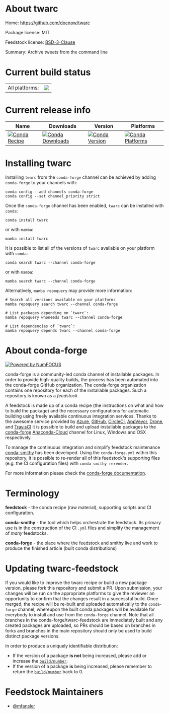 About twarc
===========

Home: https://github.com/docnow/twarc

Package license: MIT

Feedstock license: [BSD-3-Clause](https://github.com/conda-forge/twarc-feedstock/blob/main/LICENSE.txt)

Summary: Archive tweets from the command line

Current build status
====================


<table><tr><td>All platforms:</td>
    <td>
      <a href="https://dev.azure.com/conda-forge/feedstock-builds/_build/latest?definitionId=17771&branchName=main">
        <img src="https://dev.azure.com/conda-forge/feedstock-builds/_apis/build/status/twarc-feedstock?branchName=main">
      </a>
    </td>
  </tr>
</table>

Current release info
====================

| Name | Downloads | Version | Platforms |
| --- | --- | --- | --- |
| [![Conda Recipe](https://img.shields.io/badge/recipe-twarc-green.svg)](https://anaconda.org/conda-forge/twarc) | [![Conda Downloads](https://img.shields.io/conda/dn/conda-forge/twarc.svg)](https://anaconda.org/conda-forge/twarc) | [![Conda Version](https://img.shields.io/conda/vn/conda-forge/twarc.svg)](https://anaconda.org/conda-forge/twarc) | [![Conda Platforms](https://img.shields.io/conda/pn/conda-forge/twarc.svg)](https://anaconda.org/conda-forge/twarc) |

Installing twarc
================

Installing `twarc` from the `conda-forge` channel can be achieved by adding `conda-forge` to your channels with:

```
conda config --add channels conda-forge
conda config --set channel_priority strict
```

Once the `conda-forge` channel has been enabled, `twarc` can be installed with `conda`:

```
conda install twarc
```

or with `mamba`:

```
mamba install twarc
```

It is possible to list all of the versions of `twarc` available on your platform with `conda`:

```
conda search twarc --channel conda-forge
```

or with `mamba`:

```
mamba search twarc --channel conda-forge
```

Alternatively, `mamba repoquery` may provide more information:

```
# Search all versions available on your platform:
mamba repoquery search twarc --channel conda-forge

# List packages depending on `twarc`:
mamba repoquery whoneeds twarc --channel conda-forge

# List dependencies of `twarc`:
mamba repoquery depends twarc --channel conda-forge
```


About conda-forge
=================

[![Powered by
NumFOCUS](https://img.shields.io/badge/powered%20by-NumFOCUS-orange.svg?style=flat&colorA=E1523D&colorB=007D8A)](https://numfocus.org)

conda-forge is a community-led conda channel of installable packages.
In order to provide high-quality builds, the process has been automated into the
conda-forge GitHub organization. The conda-forge organization contains one repository
for each of the installable packages. Such a repository is known as a *feedstock*.

A feedstock is made up of a conda recipe (the instructions on what and how to build
the package) and the necessary configurations for automatic building using freely
available continuous integration services. Thanks to the awesome service provided by
[Azure](https://azure.microsoft.com/en-us/services/devops/), [GitHub](https://github.com/),
[CircleCI](https://circleci.com/), [AppVeyor](https://www.appveyor.com/),
[Drone](https://cloud.drone.io/welcome), and [TravisCI](https://travis-ci.com/)
it is possible to build and upload installable packages to the
[conda-forge](https://anaconda.org/conda-forge) [Anaconda-Cloud](https://anaconda.org/)
channel for Linux, Windows and OSX respectively.

To manage the continuous integration and simplify feedstock maintenance
[conda-smithy](https://github.com/conda-forge/conda-smithy) has been developed.
Using the ``conda-forge.yml`` within this repository, it is possible to re-render all of
this feedstock's supporting files (e.g. the CI configuration files) with ``conda smithy rerender``.

For more information please check the [conda-forge documentation](https://conda-forge.org/docs/).

Terminology
===========

**feedstock** - the conda recipe (raw material), supporting scripts and CI configuration.

**conda-smithy** - the tool which helps orchestrate the feedstock.
                   Its primary use is in the construction of the CI ``.yml`` files
                   and simplify the management of *many* feedstocks.

**conda-forge** - the place where the feedstock and smithy live and work to
                  produce the finished article (built conda distributions)


Updating twarc-feedstock
========================

If you would like to improve the twarc recipe or build a new
package version, please fork this repository and submit a PR. Upon submission,
your changes will be run on the appropriate platforms to give the reviewer an
opportunity to confirm that the changes result in a successful build. Once
merged, the recipe will be re-built and uploaded automatically to the
`conda-forge` channel, whereupon the built conda packages will be available for
everybody to install and use from the `conda-forge` channel.
Note that all branches in the conda-forge/twarc-feedstock are
immediately built and any created packages are uploaded, so PRs should be based
on branches in forks and branches in the main repository should only be used to
build distinct package versions.

In order to produce a uniquely identifiable distribution:
 * If the version of a package **is not** being increased, please add or increase
   the [``build/number``](https://docs.conda.io/projects/conda-build/en/latest/resources/define-metadata.html#build-number-and-string).
 * If the version of a package **is** being increased, please remember to return
   the [``build/number``](https://docs.conda.io/projects/conda-build/en/latest/resources/define-metadata.html#build-number-and-string)
   back to 0.

Feedstock Maintainers
=====================

* [@mfansler](https://github.com/mfansler/)

